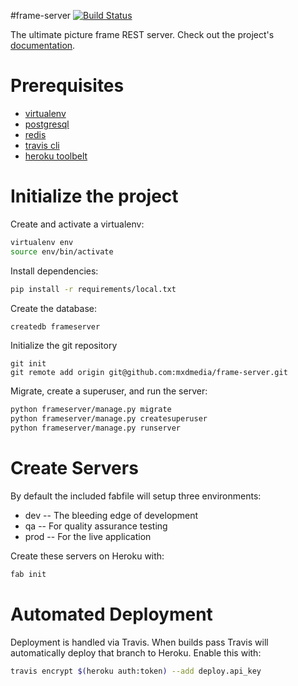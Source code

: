 #frame-server
[![Build Status](https://travis-ci.org/mxdmedia/frame-server.svg?branch=master)](https://travis-ci.org/mxdmedia/frame-server)

The ultimate picture frame REST server. Check out the project's [documentation](http://mxdmedia.github.io/frame-server/).

# Prerequisites 
- [virtualenv](https://virtualenv.pypa.io/en/latest/)
- [postgresql](http://www.postgresql.org/)
- [redis](http://redis.io/)
- [travis cli](http://blog.travis-ci.com/2013-01-14-new-client/)
- [heroku toolbelt](https://toolbelt.heroku.com/)

# Initialize the project
Create and activate a virtualenv:

```bash
virtualenv env
source env/bin/activate
```
Install dependencies:

```bash
pip install -r requirements/local.txt
```
Create the database:

```bash
createdb frameserver
```
Initialize the git repository

```
git init
git remote add origin git@github.com:mxdmedia/frame-server.git
```

Migrate, create a superuser, and run the server:
```bash
python frameserver/manage.py migrate
python frameserver/manage.py createsuperuser
python frameserver/manage.py runserver
```

# Create Servers
By default the included fabfile will setup three environments:

- dev -- The bleeding edge of development
- qa -- For quality assurance testing
- prod -- For the live application

Create these servers on Heroku with:

```bash
fab init
```

# Automated Deployment
Deployment is handled via Travis. When builds pass Travis will automatically deploy that branch to Heroku. Enable this with:
```bash
travis encrypt $(heroku auth:token) --add deploy.api_key
```
